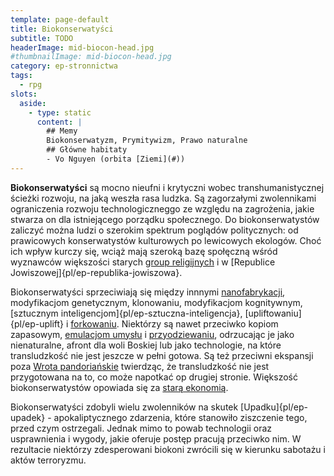 ```yaml
---
template: page-default
title: Biokonserwatyści
subtitle: TODO
headerImage: mid-biocon-head.jpg
#thumbnailImage: mid-biocon-head.jpg
category: ep-stronnictwa
tags:
  - rpg
slots:
  aside:
    - type: static
      content: |
        ## Memy
        Biokonserwatyzm, Prymitywizm, Prawo naturalne
        ## Główne habitaty
        - Vo Nguyen (orbita [Ziemi](#))
---
```

**Biokonserwatyści** są mocno nieufni i krytyczni wobec transhumanistycznej ścieżki rozwoju, na jaką weszła rasa ludzka. Są zagorzałymi zwolennikami ograniczenia rozwoju technologiczneggo ze względu na zagrożenia, jakie stwarza on dla istniejącego porządku społecznego. Do biokonserwatystów zaliczyć można ludzi o szerokim spektrum poglądów politycznych: od prawicowych konserwatystów kulturowych po lewicowych ekologów. Choć ich wpływ kurczy się, wciąż mają szeroką bazę społęczną wśród wyznawców większości starych [group religijnych](#) i w [Republice Jowiszowej]{pl/ep-republika-jowiszowa}.

Biokonserwatyści sprzeciwiają się między innnymi [nanofabrykacji](#), modyfikacjom genetycznym, klonowaniu, modyfikacjom kognitywnym, [sztucznym inteligencjom]{pl/ep-sztuczna-inteligencja}, [upliftowaniu]{pl/ep-uplift} i [forkowaniu](#). Niektórzy są nawet przeciwko kopiom zapasowym, [emulacjom umysłu](#) i [przyodziewaniu](#), odrzucając je jako nienaturalne, afront dla woli Boskiej lub jako technologie, na które transludzkość nie jest jeszcze w pełni gotowa. Są też przeciwni ekspansji poza [Wrota pandoriańskie](#) twierdząc, że transludzkość nie jest przygotowana na to, co może napotkać op drugiej stronie. Większość biokonserwatystów opowiada się za [starą ekonomią](#).

Biokonserwatyści zdobyli wielu zwolenników na skutek [Upadku]{pl/ep-upadek} - apokaliptycznego zdarzenia, które stanowiło ziszczenie tego, przed czym ostrzegali. Jednak mimo to powab technologii oraz usprawnienia i wygody, jakie oferuje postęp pracują przeciwko nim. W rezultacie niektórzy zdesperowani biokoni zwrócili się w kierunku sabotażu i aktów terroryzmu.
